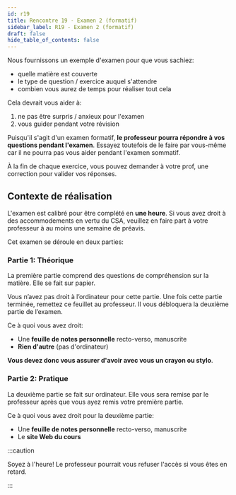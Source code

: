 ```yaml
---
id: r19
title: Rencontre 19 - Examen 2 (formatif)
sidebar_label: R19 - Examen 2 (formatif)
draft: false
hide_table_of_contents: false
---
```


Nous fournissons un exemple d'examen pour que vous sachiez:
- quelle matière est couverte
- le type de question / exercice auquel s'attendre
- combien vous aurez de temps pour réaliser tout cela

Cela devrait vous aider à:
1. ne pas être surpris / anxieux pour l'examen
2. vous guider pendant votre révision

Puisqu'il s'agit d'un examen formatif, **le professeur pourra répondre à vos questions pendant l'examen**. Essayez toutefois de le faire par vous-même car il ne pourra pas vous aider pendant l'examen sommatif. 

À la fin de chaque exercice, vous pouvez demander à votre prof, une correction pour valider vos réponses.

## Contexte de réalisation

L'examen est calibré pour être complété en **une heure**. Si vous avez droit à des accommodements en vertu du CSA, veuillez en faire part à votre professeur à au moins une semaine de préavis.

Cet examen se déroule en deux parties:


### Partie 1: Théorique

La première partie comprend des questions de compréhension sur la matière. Elle se fait sur papier.

Vous n’avez pas droit à l’ordinateur pour cette partie. Une fois cette partie terminée, remettez ce feuillet au professeur. Il vous débloquera la deuxième partie de l’examen.

Ce à quoi vous avez droit:
- Une **feuille de notes personnelle** recto-verso, manuscrite
- **Rien d'autre** (pas d'ordinateur)

**Vous devez donc vous assurer d'avoir avec vous un crayon ou stylo**.


### Partie 2: Pratique

La deuxième partie se fait sur ordinateur. Elle vous sera remise par le professeur après que vous ayez remis votre première partie.

Ce à quoi vous avez droit pour la deuxième partie:
- Une **feuille de notes personnelle** recto-verso, manuscrite
- Le **site Web du cours**



:::caution

Soyez à l'heure! Le professeur pourrait vous refuser l'accès si vous êtes en retard.

:::
